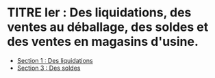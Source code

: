 # TITRE Ier : Des liquidations, des ventes au déballage, des soldes et des ventes en magasins d'usine.

- [Section 1 : Des liquidations](section-1)
- [Section 3 : Des soldes](section-3)
